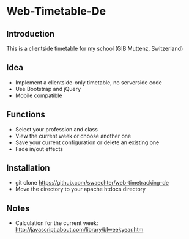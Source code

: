 # Web-Timetable-De

## Introduction
This is a clientside timetable for my school (GIB Muttenz, Switzerland)

## Idea
* Implement a clientside-only timetable, no serverside code
* Use Bootstrap and jQuery
* Mobile compatible

## Functions
* Select your profession and class
* View the current week or choose another one
* Save your current configuration or delete an existing one
* Fade in/out effects

## Installation
* git clone https://github.com/swaechter/web-timetracking-de
* Move the directory to your apache htdocs directory

## Notes
* Calculation for the current week: http://javascript.about.com/library/blweekyear.htm
